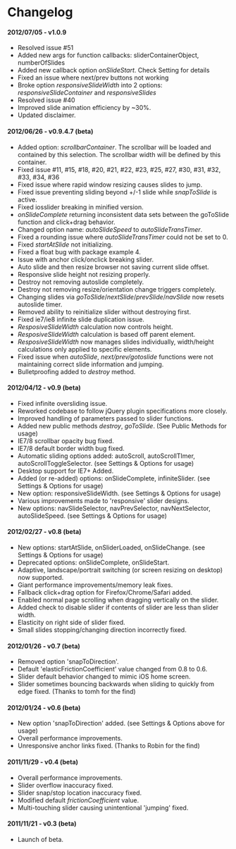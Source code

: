 <h1>Changelog</h1>

<h4>2012/07/05 - v1.0.9</h4>

<ul>
	<li>Resolved issue #51</li>
	<li>Added new args for function callbacks: sliderContainerObject, numberOfSlides</li>
	<li>Added new callback option <em>onSlideStart</em>. Check Setting for details</li>
	<li>Fixed an issue where next/prev buttons not working</li>
	<li>Broke option <em>responsiveSlideWidth</em> into 2 options: <em>responsiveSlideContainer</em> and <em>responsiveSlides</em></li>
	<li>Resolved issue #40</li>
	<li>Improved slide animation efficiency by ~30%.</li>
	<li>Updated disclaimer.</li>
</ul>
				
<h4>2012/06/26 - v0.9.4.7 (beta)</h4>

<ul>
	<li>Added option: <em>scrollbarContainer</em>. The scrollbar will be loaded and contained by this selection. The scrollbar width will be defined by this container.</li>
	<li>Fixed issue #11, #15, #18, #20, #21, #22, #23, #25, #27, #30, #31, #32, #33, #34, #36</li>
	<li>Fixed issue where rapid window resizing causes slides to jump.</li>
	<li>Fixed issue preventing sliding beyond +/-1 slide while <em>snapToSlide</em> is active.</li>
	<li>Fixed iosslider breaking in minified version.</li>
	<li><em>onSlideComplete</em> returning inconsistent data sets between the goToSlide function and click+drag behavior.</li>
	<li>Changed option name: <em>autoSlideSpeed</em> to <em>autoSlideTransTimer</em>.</li>
	<li>Fixed a rounding issue where <em>autoSlideTransTimer</em> could not be set to 0.</li>
	<li>Fixed <em>startAtSlide</em> not initializing.</li>
	<li>Fixed a float bug with package example 4.</li>
	<li>Issue with anchor click/onclick breaking slider.</li>
	<li>Auto slide and then resize browser not saving current slide offset.</li>
	<li>Responsive slide height not resizing properly.</li>
	<li>Destroy not removing autoslide completely.</li>
	<li>Destroy not removing resize/orientation change triggers completely.</li>
	<li>Changing slides via <em>goToSlide</em>/<em>nextSlide</em>/<em>prevSlide</em>/<em>navSlide</em> now resets autoslide timer.</li>
	<li>Removed ability to reinitialize slider without destroying first.</li>
	<li>Fixed ie7/ie8 infinite slide duplication issue.</li>
	<li><em>ResposiveSlideWidth</em> calculation now controls height.</li>
	<li><em>ResposiveSlideWidth</em> calculation is based off parent element.</li>
	<li><em>ResposiveSlideWidth</em> now manages slides individually, width/height calculations only applied to specific elements.</li>
	<li>Fixed issue when <em>autoSlide</em>, <em>next/prev/gotoslide</em> functions were not maintaining correct slide information and jumping.</li>
	<li>Bulletproofing added to <em>destroy</em> method.</li>
</ul>

<h4>2012/04/12 - v0.9 (beta)</h4>

<ul>
	<li>Fixed infinite oversliding issue.</li>
	<li>Reworked codebase to follow jQuery plugin specifications more closely.</li>
	<li>Improved handling of parameters passed to slider functions.</li>
	<li>Added new public methods <em>destroy</em>, <em>goToSlide</em>. (See Public Methods for usage)</li>
	<li>IE7/8 scrollbar opacity bug fixed.</li>
	<li>IE7/8 default border width bug fixed.</li>
	<li>Automatic sliding options added: autoScroll, autoScrollTImer, autoScrollToggleSelector. (see Settings &amp; Options for usage)</li>
	<li>Desktop support for IE7+ Added.</li>
	<li>Added (or re-added) options: onSlideComplete, infiniteSlider. (see Settings &amp; Options for usage)</li>
	<li>New option: responsiveSlideWidth. (see Settings &amp; Options for usage)</li>
	<li>Various improvements made to 'responsive' slider designs.</li>
	<li>New options: navSlideSelector, navPrevSelector, navNextSelector, autoSlideSpeed. (see Settings &amp; Options for usage)</li>
</ul>

<h4>2012/02/27 - v0.8 (beta)</h4>

<ul>
	<li>New options: startAtSlide, onSliderLoaded, onSlideChange. (see Settings &amp; Options for usage)</li>
	<li>Deprecated options: onSlideComplete, onSlideStart.</li>
	<li>Adaptive, landscape/portrait switching (or screen resizing on desktop) now supported.</li>
	<li>Giant performance improvements/memory leak fixes.</li>
	<li>Fallback click+drag option for Firefox/Chrome/Safari added.</li>
	<li>Enabled normal page scrolling when dragging vertically on the slider.</li>
	<li>Added check to disable slider if contents of slider are less than slider width.</li>
	<li>Elasticity on right side of slider fixed.</li>
	<li>Small slides stopping/changing direction incorrectly fixed.</li>
</ul>

<h4>2012/01/26 - v0.7 (beta)</h4>

<ul>
	<li>Removed option 'snapToDirection'.</li>
	<li>Default 'elasticFrictionCoefficient' value changed from 0.8 to 0.6.</li>
	<li>Slider default behavior changed to mimic iOS home screen.</li>
	<li>Slider sometimes bouncing backwards when sliding to quickly from edge fixed. (Thanks to tomh for the find)</li>
</ul>

<h4>2012/01/24 - v0.6 (beta)</h4>

<ul>
	<li>New option 'snapToDirection' added. (see Settings &amp; Options above for usage)</li>
	<li>Overall performance improvements.</li>
	<li>Unresponsive anchor links fixed. (Thanks to Robin for the find)</li>
</ul>

<h4>2011/11/29 - v0.4 (beta)</h4>

<ul>
	<li>Overall performance improvements.</li>
	<li>Slider overflow inaccuracy fixed.</li>
	<li>Slider snap/stop location inaccuracy fixed.</li>
	<li>Modified default <em>frictionCoefficient</em> value.</li>
	<li>Multi-touching slider causing unintentional 'jumping' fixed.</li>
</ul>

<h4>2011/11/21 - v0.3 (beta)</h4>

<ul>
	<li>Launch of beta.</li>
</ul>